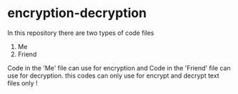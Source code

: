 # encryption-decryption
In this repository there are two types of code files 
1. Me 
2. Friend 

Code in the 'Me' file can use for encryption and Code in the 'Friend' file can use for decryption.
this codes can only use for encrypt and decrypt text files only !
